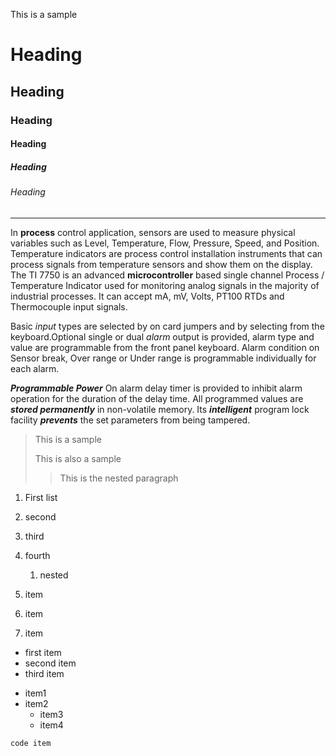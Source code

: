 This is a sample
# Heading
## Heading
### Heading
#### Heading
##### Heading
###### Heading
---------------------------------------------------------------------------------------

In **process** control application, sensors are used to measure physical variables such as Level, Temperature, Flow, Pressure, Speed, and Position. Temperature indicators are process control installation instruments that can process signals from temperature sensors and show them on the display. The TI 7750 is an advanced __microcontroller__ based single channel Process / Temperature Indicator used for monitoring analog signals in the majority of industrial processes.  It can accept mA, mV, Volts, PT100 RTDs and Thermocouple input signals.


Basic *input* types are selected by on card jumpers and by selecting from the keyboard.Optional single or dual _alarm_ output is provided, alarm type and value are programmable from the front panel keyboard. Alarm condition on Sensor break, Over range or Under range is programmable individually for each alarm.

***Programmable Power*** On alarm delay timer is provided to inhibit alarm operation for the duration of the delay time.
All programmed values are ___stored permanently___ in non-volatile memory. Its __*intelligent*__ program lock facility **_prevents_** the set parameters from being tampered. 

> This is a sample
>
> This is also a sample
>
>> This is the nested paragraph

1. First list
2. second
3. third
4. fourth
   1. nested

1. item
1. item
2. item

* first item
* second item
* third item

- item1
- item2
  - item3
  - item4

`code item`
